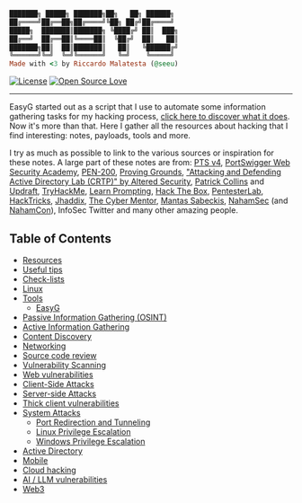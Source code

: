 ```ruby
███████╗ █████╗ ███████╗██╗   ██╗ ██████╗
██╔════╝██╔══██╗██╔════╝╚██╗ ██╔╝██╔════╝
█████╗  ███████║███████╗ ╚████╔╝ ██║  ███╗
██╔══╝  ██╔══██║╚════██║  ╚██╔╝  ██║   ██║
███████╗██║  ██║███████║   ██║   ╚██████╔╝
╚══════╝╚═╝  ╚═╝╚══════╝   ╚═╝    ╚═════╝
Made with <3 by Riccardo Malatesta (@seeu)
```

[![License](https://img.shields.io/github/license/seeu-inspace/easyg)](LICENSE)
[![Open Source Love](https://badges.frapsoft.com/os/v1/open-source.svg?v=103)](https://github.com/ellerbrock/open-source-badges/)

---

EasyG started out as a script that I use to automate some information gathering tasks for my hacking process, [click here to discover what it does](tools/#easyg). Now it's more than that. Here I gather all the resources about hacking that I find interesting: notes, payloads, tools and more.

I try as much as possible to link to the various sources or inspiration for these notes. A large part of these notes are from: [PTS v4](https://blog.elearnsecurity.com/introducing-the-ptsv4-training-course.html), [PortSwigger Web Security Academy](https://portswigger.net/web-security), [PEN-200](https://www.offsec.com/courses/pen-200/), [Proving Grounds](https://www.offsec.com/labs/individual/), ["Attacking and Defending Active Directory Lab (CRTP)" by Altered Security](https://www.alteredsecurity.com/adlab), [Patrick Collins](https://twitter.com/PatrickAlphaC) and [Updraft](https://updraft.cyfrin.io/), [TryHackMe](https://tryhackme.com/), [Learn Prompting](https://learnprompting.org/), [Hack The Box](https://hackthebox.com/), [PentesterLab](https://pentesterlab.com/), [HackTricks](https://book.hacktricks.xyz/), [Jhaddix](https://twitter.com/Jhaddix), [The Cyber Mentor](https://www.thecybermentor.com/), [Mantas Sabeckis](https://ott3rly.com/), [NahamSec](https://www.youtube.com/@NahamSec) (and [NahamCon](https://www.nahamcon.com/)), InfoSec Twitter and many other amazing people.

## Table of Contents

- [Resources](resources/#resources)
- [Useful tips](useful-tips/#useful-tips)
- [Check-lists](check-lists/#check-lists)
- [Linux](linux/#linux)
- [Tools](tools/#tools)
  - [EasyG](tools/#easyg)
- [Passive Information Gathering (OSINT)](passive-information-gathering-osint/#passive-information-gathering-osint)
- [Active Information Gathering](active-information-gathering/#active-information-gathering)
- [Content Discovery](content-discovery/#content-discovery)
- [Networking](networking/#networking)
- [Source code review](source-code-review/#source-code-review)
- [Vulnerability Scanning](vulnerability-scanning/#vulnerability-scanning)
- [Web vulnerabilities](web-vulnerabilities/#web-vulnerabilities)
- [Client-Side Attacks](client-side-attacks/#client-side-attacks)
- [Server-side Attacks](server-side-attacks/#server-side-attacks)
- [Thick client vulnerabilities](thick-client-vulnerabilities/#thick-client-vulnerabilities)
- [System Attacks](system-attacks/#system-attacks)
  - [Port Redirection and Tunneling](system-attacks/#port-redirection-and-tunneling)
  - [Linux Privilege Escalation](system-attacks/#linux-privilege-escalation)
  - [Windows Privilege Escalation](system-attacks/#windows-privilege-escalation)
- [Active Directory](active-directory/#active-directory)
- [Mobile](mobile/#mobile)
- [Cloud hacking](cloud-hacking/#cloud-hacking)
- [AI / LLM vulnerabilities](ai-llm-vulnerabilities/#ai--llm-vulnerabilities)
- [Web3](web3/#web3)
